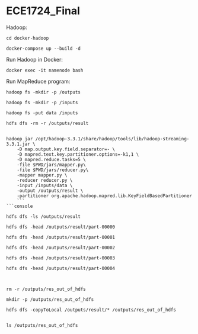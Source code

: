 # ECE1724_Final
 

Hadoop:
```console
cd docker-hadoop
```
```console
docker-compose up --build -d
```


Run Hadoop in Docker:
```console
docker exec -it namenode bash
```

Run MapReduce program:
```console
hadoop fs -mkdir -p /outputs
```
```console
hadoop fs -mkdir -p /inputs
```
```console
hadoop fs -put data /inputs
```

```console
hdfs dfs -rm -r /outputs/result
```
```console

hadoop jar /opt/hadoop-3.3.1/share/hadoop/tools/lib/hadoop-streaming-3.3.1.jar \
    -D map.output.key.field.separator=- \
    -D mapred.text.key.partitioner.options=-k1,1 \
    -D mapred.reduce.tasks=5 \
    -file $PWD/jars/mapper.py\
    -file $PWD/jars/reducer.py\
    -mapper mapper.py \
    -reducer reducer.py \
    -input /inputs/data \
    -output /outputs/result \
    -partitioner org.apache.hadoop.mapred.lib.KeyFieldBasedPartitioner
    ```
```console

hdfs dfs -ls /outputs/result
```
```console
hdfs dfs -head /outputs/result/part-00000
```
```console
hdfs dfs -head /outputs/result/part-00001
```
```console
hdfs dfs -head /outputs/result/part-00002
```
```console
hdfs dfs -head /outputs/result/part-00003
```
```console
hdfs dfs -head /outputs/result/part-00004
```
```console


rm -r /outputs/res_out_of_hdfs
```
```console
mkdir -p /outputs/res_out_of_hdfs
```
```console
hdfs dfs -copyToLocal /outputs/result/* /outputs/res_out_of_hdfs
```
```console

ls /outputs/res_out_of_hdfs
```

